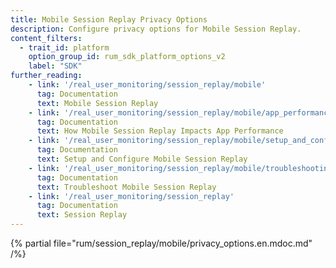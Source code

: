 ```yaml
---
title: Mobile Session Replay Privacy Options
description: Configure privacy options for Mobile Session Replay.
content_filters:
  - trait_id: platform
    option_group_id: rum_sdk_platform_options_v2
    label: "SDK"
further_reading:
    - link: '/real_user_monitoring/session_replay/mobile'
      tag: Documentation
      text: Mobile Session Replay
    - link: '/real_user_monitoring/session_replay/mobile/app_performance'
      tag: Documentation
      text: How Mobile Session Replay Impacts App Performance
    - link: '/real_user_monitoring/session_replay/mobile/setup_and_configuration'
      tag: Documentation
      text: Setup and Configure Mobile Session Replay
    - link: '/real_user_monitoring/session_replay/mobile/troubleshooting'
      tag: Documentation
      text: Troubleshoot Mobile Session Replay
    - link: '/real_user_monitoring/session_replay'
      tag: Documentation
      text: Session Replay
---
```


{% partial file="rum/session_replay/mobile/privacy_options.en.mdoc.md" /%}
